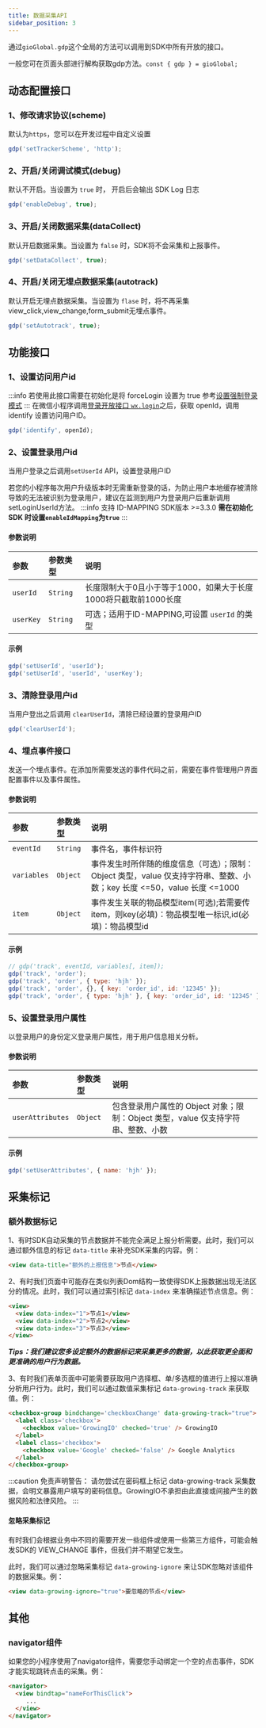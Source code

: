 ```yaml
---
title: 数据采集API
sidebar_position: 3
---
```


通过`gioGlobal.gdp`这个全局的方法可以调用到SDK中所有开放的接口。

一般您可在页面头部进行解构获取gdp方法。`const { gdp } = gioGlobal;`

## 动态配置接口

### 1、修改请求协议(scheme)
默认为`https`，您可以在开发过程中自定义设置
```js
gdp('setTrackerScheme', 'http');
```

### 2、开启/关闭调试模式(debug)
默认不开启。当设置为 `true` 时， 开启后会输出 SDK Log 日志
```js
gdp('enableDebug', true);
```

### 3、开启/关闭数据采集(dataCollect)
默认开启数据采集。当设置为 `false` 时，SDK将不会采集和上报事件。
```js
gdp('setDataCollect', true);
```

### 4、开启/关闭无埋点数据采集(autotrack)
默认开启无埋点数据采集。当设置为 `flase` 时，将不再采集view_click,view_change,form_submit无埋点事件。
```js
gdp('setAutotrack', true);
```

## 功能接口

### 1、设置访问用户id
:::info
若使用此接口需要在初始化是将 forceLogin 设置为 true
参考[设置强制登录模式](/docs/miniprogram/3.0/configuration#设置强制登录模式forcelogin)
:::
在微信小程序调用[登录开放接口 `wx.login`](https://developers.weixin.qq.com/miniprogram/dev/api/open-api/login/wx.login.html)之后，获取 openId，调用 identify 设置访问用户ID。

```js
gdp('identify', openId);
```

### 2、设置登录用户id

当用户登录之后调用`setUserId` API，设置登录用户ID

若您的小程序每次用户升级版本时无需重新登录的话，为防止用户本地缓存被清除导致的无法被识别为登录用户，建议在监测到用户为登录用户后重新调用setLoginUserId方法。
:::info
支持 ID-MAPPING SDK版本 >=3.3.0
**需在初始化 SDK 时设置`enableIdMapping`为`true`**
:::
#### 参数说明
| 参数     | 参数类型 | 说明 |
| :-------  | :------   | :---|
| `userId`  | `String` | 长度限制大于0且小于等于1000，如果大于长度1000将只截取前1000长度 |
| `userKey` | `String` | 可选；适用于ID-MAPPING,可设置 `userId` 的类型|
#### 示例
```js
gdp('setUserId', 'userId');
gdp('setUserId', 'userId', 'userKey');
```

### 3、清除登录用户id

当用户登出之后调用 `clearUserId`，清除已经设置的登录用户ID

```js
gdp('clearUserId');
```

### 4、埋点事件接口
发送一个埋点事件。在添加所需要发送的事件代码之前，需要在事件管理用户界面配置事件以及事件属性。
#### 参数说明
| 参数     | 参数类型 | 说明 |
| :-------  | :------   | :---|
| `eventId` | `String` | 事件名，事件标识符 |
| `variables` | `Object` | 事件发生时所伴随的维度信息（可选）；限制：Object 类型，value 仅支持字符串、整数、小数；key 长度 <=50，value 长度 <=1000|
| `item` | `Object` | 事件发生关联的物品模型item(可选);若需要传item，则key(必填)：物品模型唯一标识,id(必填)：物品模型id|
#### 示例

```js
// gdp('track', eventId, variables[, item]);
gdp('track', 'order');
gdp('track', 'order', { type: 'hjh' });
gdp('track', 'order', {}, { key: 'order_id', id: '12345' });
gdp('track', 'order', { type: 'hjh' }, { key: 'order_id', id: '12345' });
```

### 5、设置登录用户属性
以登录用户的身份定义登录用户属性，用于用户信息相关分析。

#### 参数说明

| 参数         | 参数类型                           | 说明         |
| :----------- | :--------------------------------- | :----------- |
| `userAttributes` | `Object` | 包含登录用户属性的 Object 对象；限制：Object 类型，value 仅支持字符串、整数、小数|

#### 示例

```js
gdp('setUserAttributes', { name: 'hjh' });
```

<!-- #### 6、地理位置接口

通过手动调用地理位置接口来补发地理位置信息，提升用户地域分布的分析准确性。

注意：初始化配置项 location.autoGet 打开时，无需调用此接口。
```js
gdp('getLocation');
``` -->

## 采集标记

### 额外数据标记

1、有时SDK自动采集的节点数据并不能完全满足上报分析需要。此时，我们可以通过额外信息的标记 `data-title` 来补充SDK采集的内容。例：

```html
<view data-title="额外的上报信息">节点</view>
```

2、有时我们页面中可能存在类似列表Dom结构一致使得SDK上报数据出现无法区分的情况。此时，我们可以通过索引标记 `data-index` 来准确描述节点信息。例：

```html
<view>
  <view data-index="1">节点1</view>
  <view data-index="2">节点2</view>
  <view data-index="3">节点3</view>
</view>
```

***Tips：我们建议您多设定额外的数据标记来采集更多的数据，以此获取更全面和更准确的用户行为数据。***

3、有时我们表单页面中可能需要获取用户选择框、单/多选框的值进行上报以准确分析用户行为。此时，我们可以通过数值采集标记 `data-growing-track` 来获取值。例：

```html
<checkbox-group bindchange='checkboxChange' data-growing-track="true">
  <label class='checkbox'>
    <checkbox value='GrowingIO' checked='true' /> GrowingIO
  </label>
  <label class='checkbox'>
    <checkbox value='Google' checked='false' /> Google Analytics
  </label>
</checkbox-group>
```

:::caution 免责声明警告：
请勿尝试在密码框上标记 data-growing-track 采集数据，会明文暴露用户填写的密码信息。GrowingIO不承担由此直接或间接产生的数据风险和法律风险。
:::

#### 忽略采集标记

有时我们会根据业务中不同的需要开发一些组件或使用一些第三方组件，可能会触发SDK的 VIEW_CHANGE 事件，但我们并不期望它发生。

此时，我们可以通过忽略采集标记 `data-growing-ignore` 来让SDK忽略对该组件的数据采集。例：

```html
<view data-growing-ignore="true">要忽略的节点</view>
```

## 其他

### navigator组件

如果您的小程序使用了navigator组件，需要您手动绑定一个空的点击事件，SDK才能实现跳转点击的采集。例：
```html
<navigator>
  <view bindtap="nameForThisClick">
     ...
  </view>
</navigator>
```